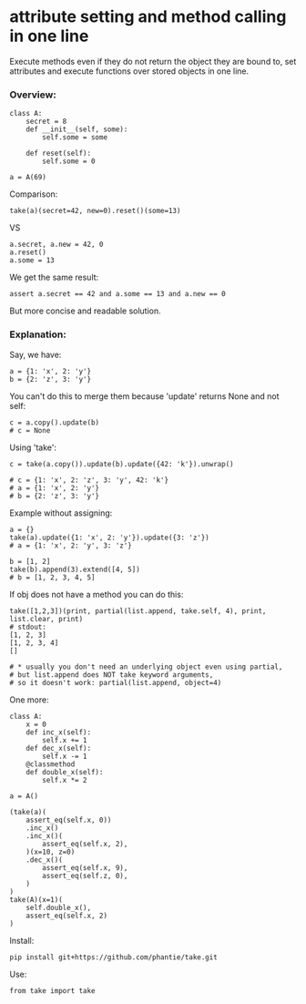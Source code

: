 # attribute setting and method calling in one line
Execute methods even if they do not return the object they are bound to, set attributes and execute functions over stored objects in one line.

### Overview:
    
    class A:
        secret = 8
        def __init__(self, some):
            self.some = some

        def reset(self):
            self.some = 0

    a = A(69)

Comparison:

    take(a)(secret=42, new=0).reset()(some=13)
   
VS
  
    a.secret, a.new = 42, 0
    a.reset()
    a.some = 13
  
We get the same result:

    assert a.secret == 42 and a.some == 13 and a.new == 0

But more concise and readable solution.

### Explanation:

Say, we have:

    a = {1: 'x', 2: 'y'}
    b = {2: 'z', 3: 'y'}


You can't do this to merge them because 'update' returns None and not self:

    c = a.copy().update(b)
    # c = None

Using 'take':

    c = take(a.copy()).update(b).update({42: 'k'}).unwrap()

    # c = {1: 'x', 2: 'z', 3: 'y', 42: 'k'}
    # a = {1: 'x', 2: 'y'}
    # b = {2: 'z', 3: 'y'}


Example without assigning:

    a = {}
    take(a).update({1: 'x', 2: 'y'}).update({3: 'z'})
    # a = {1: 'x', 2: 'y', 3: 'z'}
    
    b = [1, 2]
    take(b).append(3).extend([4, 5])
    # b = [1, 2, 3, 4, 5]


If obj does not have a method you can do this:

    take([1,2,3])(print, partial(list.append, take.self, 4), print, list.clear, print)
    # stdout:
    [1, 2, 3]
    [1, 2, 3, 4]
    []

    # * usually you don't need an underlying object even using partial,
    # but list.append does NOT take keyword arguments, 
    # so it doesn't work: partial(list.append, object=4)

One more:


    class A: 
        x = 0
        def inc_x(self):
            self.x += 1
        def dec_x(self):
            self.x -= 1
        @classmethod
        def double_x(self):
            self.x *= 2

    a = A()

    (take(a)(
        assert_eq(self.x, 0))
        .inc_x()
        .inc_x()(
            assert_eq(self.x, 2),
        )(x=10, z=0)
        .dec_x()(
            assert_eq(self.x, 9),
            assert_eq(self.z, 0),
        )
    )
    take(A)(x=1)(
        self.double_x(),
        assert_eq(self.x, 2)
    )


Install:

    pip install git+https://github.com/phantie/take.git

Use:

    from take import take
